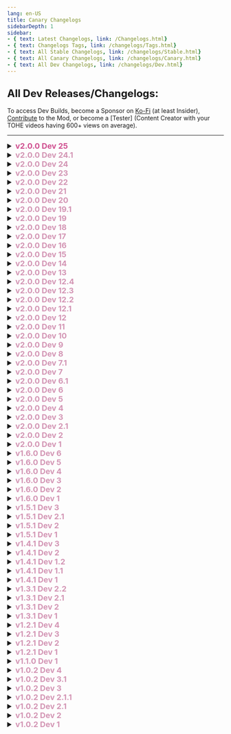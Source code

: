 ```yaml
---
lang: en-US
title: Canary Changelogs
sidebarDepth: 1
sidebar:
- { text: Latest Changelogs, link: /Changelogs.html}
- { text: Changelogs Tags, link: /changelogs/Tags.html}
- { text: All Stable Changelogs, link: /changelogs/Stable.html}
- { text: All Canary Changelogs, link: /changelogs/Canary.html}
- { text: All Dev Changelogs, link: /changelogs/Dev.html}
---
```


## <font size=5em><b>All Dev Releases/Changelogs:</b></font><br>
To access Dev Builds, become a Sponsor on [Ko-Fi](https://ko-fi.com/tohe) (at least Insider), [Contribute](https://github.com/0xDrMoe/TownofHost-Enhanced) to the Mod, or become a [Tester] (Content Creator with your TOHE videos having 600+ views on average).

---
<font size=4em>
<details>
<summary><b><font color=#cf4e8f>v2.0.0 Dev 25</font></b></summary>

* By [**TommyXL**](https://github.com/Tommy-XL)<br>
= <font color=#1376f0><b>BUG FIX</b></font>: Fixed assign tasks<br>
= <font color=#1376f0><b>BUG FIX</b></font>: Fixed bug when icons not showing for non-host modded players<br>
= <font color=#1376f0><b>BUG FIX</b></font>: Fixed Knight Cooldown<br>
= <font color=#1376f0><b>BUG FIX</b></font>: Fixed Swapper and Councillor for non-host modded<br>
= <font color=#1376f0><b>BUG FIX</b></font>: Fixed Traitor<br>
= <font color=#1376f0><b>BUG FIX</b></font>: Fixed Shaman<br>
= <font color=#1376f0><b>BUG FIX</b></font>: Fixed Lovers assign<br>
= <font color=#1376f0><b>BUG FIX</b></font>: Fixed Bloodlust<br>
= <font color=#1376f0><b>BUG FIX</b></font>: Fixed Provocateur<br>
= <font color=#1376f0><b>BUG FIX</b></font>: Fixed Virus<br>
= <font color=#1376f0><b>BUG FIX</b></font>: Fixed some null errors<br>

* By [**D1GQ**](https://github.com/D1GQ)<br>
= <font color=#e08709><b>IMPROVEMENT</b></font>: Improved showing role info for vanilla players<br>

* By [**Drakos**](https://github.com/Ultradragon005)<br>
= <font color=#1376f0><b>BUG FIX</b></font>: Fixed Evil Tracker and Kamikaze RPC for non-host modded players<br>

* By [**NikoCat223**](https://github.com/NikoCat233)<br>
= <font color=#F6BE00><b>CHANGE</b></font>: Added delay for sending messages for fortegreen players<br>
= <font color=#1376f0><b>BUG FIX</b></font>: Fixed Eraser<br>
= <font color=#1376f0><b>BUG FIX</b></font>: Fixed Gangser<br>
= <font color=#F6BE00><b>CHANGE</b></font>: Reset Sheriff and Knight cooldown if it has no more kills<br>
= <font color=#1376f0><b>BUG FIX</b></font>: Fixed double trigger for Vampire<br>
= <font color=#F6BE00><b>CHANGE</b></font>: Disable lobby timer on modded servers (no need this)<br>
</details>
<details>
<summary><b><font color=#d395b4>v2.0.0 Dev 24.1</font></b></summary>

* By [**TommyXL**](https://github.com/Tommy-XL)<br>
= <font color=#1376f0><b>BUG FIX</b></font>: Fixed broken camouflage (temporarily revert some improvements for EAC)<br>
</details>
<details>
<summary><b><font color=#d395b4>v2.0.0 Dev 24</font></b></summary>

* By [**TommyXL**](https://github.com/Tommy-XL)<br>
= <font color=#1376f0><b>BUG FIX</b></font>: Fixed assign Lovers<br>
= <font color=#F6BE00><b>CHANGE</b></font>: Phantom now cannot be Infected by Virus<br>
= <font color=#F6BE00><b>CHANGE</b></font>: Ruthless Romantic is now Neutral Evil<br>
= <font color=#1376f0><b>BUG FIX</b></font>: Fixed black screens during role assign (I hope)<br>
= <font color=#1376f0><b>BUG FIX</b></font>: Fixed Scientist assign for desync roles (I hope)<br>
= <font color=#1376f0><b>BUG FIX</b></font>: Fixed uses remaining sprite (for Vector and QuickShooter)<br>

* By [**Drakos**](https://github.com/Ultradragon005)<br>
= <font color=#1376f0><b>BUG FIX</b></font>: Fixed all Duplicate Icons<br>
= <font color=#1376f0><b>BUG FIX</b></font>: Fixed Bloodmoon<br>

* By [**NikoCat223**](https://github.com/NikoCat233)<br>
= <font color=#e08709><b>IMPROVEMENT</b></font>: Some improvements for EAC<br>

* By [**WaterPanda**](#)<br>
= <font color=#32CD32><b>TYPOS</b></font>: Fixed some typos and descriptions<br>
</details>
<details>
<summary><b><font color=#d395b4>v2.0.0 Dev 23</font></b></summary>

* By [**TommyXL**](https://github.com/Tommy-XL)<br>
= <font color=#e08709><b>IMPROVEMENT</b></font>: Now at the end of the game, players who left the game after death will display the real death reason and after the reason "(Disconnected)"<br>
= <font color=#1376f0><b>BUG FIX</b></font>: Fixed the vent icon for some roles that are based on engineer<br>
= <font color=#1376f0><b>BUG FIX</b></font>: Fixed mimic cooldown for Glitch<br>
= <font color=#1376f0><b>BUG FIX</b></font>: Fixed Crusader<br>

* By [**Drakos**](https://github.com/Ultradragon005)<br>
= <font color=#1376f0><b>BUG FIX</b></font>: Fixed double icons for shrouded players<br>
= <font color=#1376f0><b>BUG FIX</b></font>: Fixed Zombie<br>
= <font color=#1376f0><b>BUG FIX</b></font>: Fixed Glitch errors (kill button did not work)<br>

* By [**NikoCat223**](https://github.com/NikoCat233)<br>
= <font color=#e08709><b>IMPROVEMENT</b></font>: Added lobby timer in "template.txt"<br>
</details>
<details>
<summary><b><font color=#d395b4>v2.0.0 Dev 22</font></b></summary>

* By [**D1GQ**](https://github.com/D1GQ)<br>
= <font color=#F6BE00><b>CHANGE</b></font>: Simplified some Dollmaster code for OnCheckMurder<br>
= <font color=#1376f0><b>BUG FIX</b></font>: Fixed issue with burst activating on a possessed player<br>
= <font color=#1376f0><b>BUG FIX</b></font>: Additionally fixed all issues with trapped based add-ons activating on possessed player<br>
= <font color=#1376f0><b>BUG FIX</b></font>: Fixed issue when other roles called player.RpcMurderPlayer(player) on possessed player (Now if RpcMurderPlayer is called on a Possessed Player or Dollmaster possessing, it will run Dollmasters CheckMurderAsPossessed instead)<br>
 
* By [**TommyXL**](https://github.com/Tommy-XL)<br>
= <font color=#e08709><b>IMPROVEMENT</b></font>: Now modded players can see during in meeting who is the host (Only in online game)<br>
= <font color=#e08709><b>IMPROVEMENT</b></font>: Some improvements for Schrodinger's Cat<br>
= <font color=#1376f0><b>BUG FIX</b></font>: Fixed bug when Executioner and Innocent would never win<br>
= <font color=#1376f0><b>BUG FIX</b></font>: Some changes for Guardian Angel (If the protected player was attacked, the killer will see a guard animation (depending on settings))<br>
= <font color=#1376f0><b>BUG FIX</b></font>: Some fix for Cultist<br>
= <font color=#1376f0><b>BUG FIX</b></font>: Fixed some errors in logs<br>
= <font color=#1376f0><b>BUG FIX</b></font>: Fixed Anti Adminer and Telecommunication<br>
= <font color=#1376f0><b>BUG FIX</b></font>: Fixed Overseer RPC<br>
= <font color=#1376f0><b>BUG FIX</b></font>: Some fix for Romantic<br>
= <font color=#1376f0><b>BUG FIX</b></font>: Some fix for Jackal<br>

* By [**Marg**](https://github.com/MargaretTheFool)<br>
\+ <font color=green><b>NEW</b></font>: Mini-Game Command: "/8ball" (Idea: Pyro)<br>

* By [**Drakos**](https://github.com/Ultradragon005)<br>
= <font color=#1376f0><b>BUG FIX</b></font>: Fixed error in logs with Split Message (Code ported from: EHR)<br>
</details>
<details>
<summary><b><font color=#d395b4>v2.0.0 Dev 21</font></b></summary>

* By [**TommyXL**](https://github.com/Tommy-XL)<br>
= <font color=#1376f0><b>BUG FIX</b></font>: Fixed vanilla ghost roles are assigned multiple times (this bug would sometimes make tasks disappear for some players)<br>
= <font color=#1376f0><b>BUG FIX</b></font>: Fixed bug when Quizmaster showed twice on the victory screen<br>
= <font color=#1376f0><b>BUG FIX</b></font>: Fixed Celebrity<br>
= <font color=#1376f0><b>BUG FIX</b></font>: Fixed Masochist<br>

* By [**Drakos**](https://github.com/Ultradragon005)<br>
= <font color=#F6BE00><b>CHANGE</b></font>: Added missing Dollmaster strings<br>
= <font color=#1376f0><b>BUG FIX</b></font>: Some fix for Ghastly<br>
= <font color=#1376f0><b>BUG FIX</b></font>: Fixed Monarch<br>
= <font color=#1376f0><b>BUG FIX</b></font>: Fixed Vector<br>
= <font color=#1376f0><b>BUG FIX</b></font>: Fixed Potion Master<br>

* By [**NikoCat223**](https://github.com/NikoCat233)<br>
\+ <font color=green><b>NEW</b></font>: Settings for Engineer: "Vent Cooldown" and "Max Time In Vents"<br>
</details>
<details>
<summary><b><font color=#d395b4>v2.0.0 Dev 20</font></b></summary>

* By [**TommyXL**](https://github.com/Tommy-XL)<br>
= <font color=#1376f0><b>BUG FIX</b></font>: bug when God was based on Impostor<br>
= <font color=#1376f0><b>BUG FIX</b></font>: Fixed bug when Doll Master blocked report dead body<br>
= <font color=#1376f0><b>BUG FIX</b></font>: Fixed bug when Mechanic's ability to go into negation every time the task was completed<br>
= <font color=#1376f0><b>BUG FIX</b></font>: Fixed Camouflage for non-host modded<br>
= <font color=#1376f0><b>BUG FIX</b></font>: Fixed bug when arrows appear after meeting for some roles<br>
= <font color=#1376f0><b>BUG FIX</b></font>: Fixed bug when Cleanser not work<br>
= <font color=#1376f0><b>BUG FIX</b></font>: Fixed Trapster assigning the wrong killer to the target<br>
= <font color=#1376f0><b>BUG FIX</b></font>: Fixed Provocateur won with the wrong team<br>
= <font color=#1376f0><b>BUG FIX</b></font>: Fixed bug when Crewmate Killers becomes Impostor when killing Oiiai<br>

* By [**Drakos**](https://github.com/Ultradragon005)<br>
= <font color=#1376f0><b>BUG FIX</b></font>: Аgain fixed bug when sometimes the kill button did not work<br>

* By [**D1GQ**](https://github.com/D1GQ)<br>
= <font color=#F6BE00><b>CHANGE</b></font>: Added new function to fix issues when a player leaves as Dollmaster or Possessed Player while possessing<br>
= <font color=#F6BE00><b>CHANGE</b></font>: Added more null checks to fix certain issues<br>
= <font color=#1376f0><b>BUG FIX</b></font>: Fixed issue that caused players appearances to swap when possessing right before meeting gets called<br>
= <font color=#1376f0><b>BUG FIX</b></font>: Fixed issue that caused the possessed players Vision not to be set to 0<br>
= <font color=#1376f0><b>BUG FIX</b></font>: Fixed issue that caused Main Body text not to show<br>
</details>
<details>
<summary><b><font color=#d395b4>v2.0.0 Dev 19.1</font></b></summary>

* By [**TommyXL**](https://github.com/Tommy-XL)<br>
= <font color=#1376f0><b>BUG FIX</b></font>: Аgain small fix for Quizmaster (lol)<br>
</details>
<details>
<summary><b><font color=#d395b4>v2.0.0 Dev 19</font></b></summary>

* By [**TommyXL**](https://github.com/Tommy-XL)<br>
= <font color=#1376f0><b>BUG FIX</b></font>: Fixed bug when everyone got enigma clue during meeting (i hope)<br>
= <font color=#1376f0><b>BUG FIX</b></font>: Fixed a lot bugs for Quizmaster<br>
</details>
<details>
<summary><b><font color=#d395b4>v2.0.0 Dev 18</font></b></summary>

* By [**TommyXL**](https://github.com/Tommy-XL)<br>
= <font color=#1376f0><b>BUG FIX</b></font>: Fixed Cultist<br>

* By [**Drakos**](https://github.com/Ultradragon005)<br>
= <font color=#1376f0><b>BUG FIX</b></font>: Fixed bug when kill button not work<br>
</details>
<details>
<summary><b><font color=#d395b4>v2.0.0 Dev 17</font></b></summary>

* By [**TommyXL**](https://github.com/Tommy-XL)<br>
= <font color=#1376f0><b>BUG FIX</b></font>: Fixed comms camouflage for modded<br>
= <font color=#1376f0><b>BUG FIX</b></font>: Fixed double icons for some roles<br>
= <font color=#1376f0><b>BUG FIX</b></font>: Fixed Pelican<br>

* By [**Drakos**](https://github.com/Ultradragon005)<br>
= <font color=#1376f0><b>BUG FIX</b></font>: Fixed broken RPC (Improvement for the Chronomancer returned again)<br>

* By [**Pietro**](https://github.com/Pietrodjaowjao)<br>
\+ <font color=green><b>NEW</b></font>: Automatically ban spoofed friend code (Can be disabled in settings)<br>
</details>
<details>
<summary><b><font color=#d395b4>v2.0.0 Dev 16</font></b></summary>

* By [**TommyXL**](https://github.com/Tommy-XL)<br>
= <font color=#F6BE00><b>CHANGE</b></font>: Changing the version display size by 70%<br>
\- <font color=#12edaf><b>REVERT</b></font>: Reverted Re-factor codebase roles because it's very buggy (the improvement for Chronomancer is also temporarily reverted (Sorry))<br>
</details>
<details>
<summary><b><font color=#d395b4>v2.0.0 Dev 15</font></b></summary>

* By [**Drakos**](https://github.com/Ultradragon005)<br>
\- <font color=#12edaf><b>REVERT</b></font>: Blackmailer has been reverted to the old version (since improved has a lot of bugs)<br>
= <font color=#1376f0><b>BUG FIX</b></font>: Fixed Deputy<br>
</details>
<details>
<summary><b><font color=#d395b4>v2.0.0 Dev 14</font></b></summary>

* By [**TommyXL**](https://github.com/Tommy-XL)<br>
= <font color=#1376f0><b>BUG FIX</b></font>: Fixed Swooper<br>
= <font color=#1376f0><b>BUG FIX</b></font>: Fixed Snitch arrows not shown for non-host modded clients<br>
= <font color=#1376f0><b>BUG FIX</b></font>: Fixed spam errors in logs<br>

* By [**Drakos**](https://github.com/Ultradragon005)<br>
= <font color=#1376f0><b>BUG FIX</b></font>: Try to fix Blackmailing<br>
= <font color=#1376f0><b>BUG FIX</b></font>: Fixed Trapster error<br>
</details>
<details>
<summary><b><font color=#d395b4>v2.0.0 Dev 13</font></b></summary>

* By [**TommyXL**](https://github.com/Tommy-XL)<br>
\+ <font color=green><b>NEW</b></font>: The lobby timer now will be displayed for vanilla players<br>
= <font color=#1376f0><b>BUG FIX</b></font>: Fixed bug when non-host modded clients not sync lobby timer<br>
= <font color=#1376f0><b>BUG FIX</b></font>: Fixed bug when non-host modded clients was disconnected<br>

* By [**Drakos**](https://github.com/Ultradragon005)<br>
= <font color=#e08709><b>IMPROVEMENT</b></font>: Improved Chronomancer<br>
= <font color=#e08709><b>IMPROVEMENT</b></font>: Improved Blackmailer<br>
= <font color=#F6BE00><b>CHANGE</b></font>: Experimental Roles Tab has been removed, and Experimental Roles are now placed into the Tabs of their respective Factions. (Still Marked as Experimental)<br>
= <font color=#F6BE00><b>CHANGE</b></font>: Re-factor codebase roles<br>
= <font color=#1376f0><b>BUG FIX</b></font>: Fixed many issues<br>
</details>
<details>
<summary><b><font color=#d395b4>v2.0.0 Dev 12.4</font></b></summary>

* By [**TommyXL**](https://github.com/Tommy-XL)<br>
= <font color=#1376f0><b>BUG FIX</b></font>: Fixed message "host does not have a mod"<br>

* By [**D1GQ**](https://github.com/D1GQ)<br>
= <font color=#F6BE00><b>CHANGES</b></font>: Lots of fixes/changes for Dollmaster:<br>

\- <font color=red><b>REMOVED</b></font>: Dollmaster and Possessed player are no longer fragile.<br>
= <font color=#F6BE00><b>CHANGE</b></font>: Dollmaster LongInfo has been updated to compensate the removal above.<br>
\+ <font color=green><b>NEW</b></font>: Dollmaster and possessed player roles display will swap when possessed.<br>
\+ <font color=green><b>NEW</b></font>: Dollmaster and possessed player KnowTargetRoleColor will swap when possessed.<br>
\+ <font color=green><b>NEW</b></font>: Dollmaster and possessed player GetMark will swap when possessed.<br>
\+ <font color=green><b>NEW</b></font>: Interacting roles will now swap player controller info on possessed player or Dollmaster, for example Sheriff will now misfire on a possessed crewmate, or Monarch will Knight the Dollmaster if they interact with the main body, vice versa.<br>
\+ <font color=green><b>NEW</b></font>: If Dollmaster starts a meeting by any means, it is redirected to possessed player.<br>
= <font color=#1376f0><b>BUG FIX</b></font>: Added a new list of specific roles in DollMaster.cs that cannot interact with a possessed player due to bugs or issues, this list will probably be added onto in the future.<br>
= <font color=#1376f0><b>BUG FIX</b></font>: Dollmaster unpossessing will now start waiting if possessed player cannot be teleported, beforehand it would only check if Dollmaster could be teleported to start waiting.<br>
</details>
<details>
<summary><b><font color=#d395b4>v2.0.0 Dev 12.3</font></b></summary>

* By [**TommyXL**](https://github.com/Tommy-XL)<br>
= <font color=#1376f0><b>BUG FIX</b></font>: Fixed bug when a lot players got kicked (now for sure)<br>
</details>
<details>
<summary><b><font color=#d395b4>v2.0.0 Dev 12.2</font></b></summary>

* By [**NikoCat223**](https://github.com/NikoCat233)<br>
= <font color=#1376f0><b>BUG FIX</b></font>: Fixed bug when a lot players got kicked<br>
</details>
<details>
<summary><b><font color=#d395b4>v2.0.0 Dev 12.1</font></b></summary>

* By [**TommyXL**](https://github.com/Tommy-XL)<br>
= <font color=#1376f0><b>BUG FIX</b></font>: Some fix in code<br>

* By [**0xDrMoe**](https://github.com/0xDrMoe)<br>
= <font color=#F6BE00><b>CHANGE</b></font>: Changed Radar color (sorry Lauryn <3 it's not that bad looking)<br>
</details>
<details>
<summary><b><font color=#d395b4>v2.0.0 Dev 12</font></b></summary>

* By [**TommyXL**](https://github.com/Tommy-XL)<br>
\+ <font color=green><b>NEW</b></font>: Impostor Killing Role: [Evil Hacker](/options/Impostors/Killing/EvilHacker.html) (Ported from TOH)<br>
= <font color=#F6BE00><b>CHANGE</b></font>: Now the message that the host does not have a mod will be constantly checked until it disappears completely<br>
= <font color=#F6BE00><b>CHANGE</b></font>: Some changes in code<br>
= <font color=#1376f0><b>BUG FIX</b></font>: Fixed bug when dead player resets Agitator bombs<br>
= <font color=#1376f0><b>BUG FIX</b></font>: Fixed Infectious<br>
= <font color=#1376f0><b>BUG FIX</b></font>: Fixed Arsonist<br>

* By [**NikoCat223**](https://github.com/NikoCat233)<br>
= <font color=#e08709><b>IMPROVEMENT</b></font>: Improved player checking system for the invalid color<br>
</details>
<details>
<summary><b><font color=#d395b4>v2.0.0 Dev 11</font></b></summary>

* By [**TommyXL**](https://github.com/Tommy-XL)<br>
= <font color=#e08709><b>IMPROVEMENT</b></font>: Some optimizations in sync settings and fixed update<br>
= <font color=#1376f0><b>BUG FIX</b></font>: Fixed some null errors in logs<br>
= <font color=#1376f0><b>BUG FIX</b></font>: Fixed Chameleon's text about invis in vanilla<br>
= <font color=#1376f0><b>BUG FIX</b></font>: Fixed bug when role that didn't have the ability to vent would get stuck in place for some vanilla players after trying to vent<br>
= <font color=#1376f0><b>BUG FIX</b></font>: Fixed Plaguebearer<br>
= <font color=#1376f0><b>BUG FIX</b></font>: Fixed Mayor after reveal<br>
= <font color=#1376f0><b>BUG FIX</b></font>: Fixed Demon killing instantly<br>

* By [**D1GQ**](https://github.com/D1GQ)<br>
\+ <font color=green><b>NEW</b></font>: Experimental Impostor Role: [Doll Master](/options/Experimental/Impostor/DollMaster.html)<br>

* By [**NikoCat223**](https://github.com/NikoCat233)<br>
= <font color=#1376f0><b>BUG FIX</b></font>: Some fix for EAC<br>

* By [**Drakos**](https://github.com/Ultradragon005)<br>
= <font color=#1376f0><b>BUG FIX</b></font>: Fixed Fortune Teller (This role is now automated in code)<br>
</details>
<details>
<summary><b><font color=#d395b4>v2.0.0 Dev 10</font></b></summary>

* By [**NikoCat223**](https://github.com/NikoCat233)<br>
= <font color=#1376f0><b>BUG FIX</b></font>: Fix Non-Host Modded Client RPCs<br>
= <font color=#F6BE00><b>CHANGE</b></font>: Added Null checks into EAC<br>

* By [**LezaiYa**](https://github.com/LezaiYa)<br>
= <font color=#e08709><b>IMPROVEMENT</b></font>: TChinese players can use TChinese to guess other players<br>

* By [**TommyXL**](https://github.com/Tommy-XL)<br>
= <font color=#F6BE00><b>CHANGE</b></font>: Changed PlayerId == 0 to OwnedByHost() to fix several bugs<br>

* By [**0xDrMoe**](https://github.com/0xDrMoe)<br>
= <font color=#32CD32><b>TYPOS</b></font>: Fixed several typos, inconsistencies and mistakes in the mod itself!<br>
</details>
<details>
<summary><b><font color=#d395b4>v2.0.0 Dev 9</font></b></summary>

* By [**ryuk**](https://github.com/ryuk2098)<br>
= <font color=#1376f0><b>BUG FIX</b></font>: Fixed Workaholic winning before completing tasks<br>

* By [**TommyXL**](https://github.com/Tommy-XL)<br>
= <font color=#e08709><b>IMPROVEMENT</b></font>: Improved Plaguebearer (Any interaction between infected and uninfected leads to infection of uninfected players (Same as in TOU-R))<br>
= <font color=#e08709><b>IMPROVEMENT</b></font>: Changed color blind text position<br>
= <font color=#e08709><b>IMPROVEMENT</b></font>: Doppelganger now can not become Rainbow and Flash<br>
= <font color=#e08709><b>IMPROVEMENT</b></font>: SchrodingersCat now can not become Fragile<br>
= <font color=#1376f0><b>BUG FIX</b></font>: Fixed Jailer error<br>
= <font color=#1376f0><b>BUG FIX</b></font>: Fixed Ghoul<br>
= <font color=#1376f0><b>BUG FIX</b></font>: Fixed Randomizer<br>
= <font color=#1376f0><b>BUG FIX</b></font>: Fixed bug when Bait sometimes not work<br>
= <font color=#1376f0><b>BUG FIX</b></font>: Fixed bug when Killing Machine reporting Bait<br>
= <font color=#1376f0><b>BUG FIX</b></font>: Fixed bug when Solstice fall from ladder<br>
= <font color=#1376f0><b>BUG FIX</b></font>: Fixed black screen after start game<br>
= <font color=#1376f0><b>BUG FIX</b></font>: Fixed custom sprite after dead and after game over<br>
= <font color=#1376f0><b>BUG FIX</b></font>: Fixed bug when the settings "Has Impostor Vision" did not work for neutral killers<br>

* By [**Drakos**](https://github.com/Ultradragon005)<br>
\+ <font color=green><b>NEW</b></font>: Crewmate Ghost Role: [Ghastly](/options/Crewmates/Ghost/Ghastly.html)<br>
= <font color=#e08709><b>IMPROVEMENT</b></font>: Bring back prefix for addon<br>
= <font color=#1376f0><b>BUG FIX</b></font>: Fixed Super Star<br>
= <font color=#1376f0><b>BUG FIX</b></font>: Fixed Retributionist kills<br>

* By [**NikoCat223**](https://github.com/NikoCat233)<br>
= <font color=#1376f0><b>BUG FIX</b></font>: Fixed RPC for non-host modded clients<br>
</details>
<details>
<summary><b><font color=#d395b4>v2.0.0 Dev 8</font></b></summary>

* By [**ryuk**](https://github.com/ryuk2098)<br>
\+ <font color=green><b>NEW</b></font>: Helpful Addon: [Radar](/options/Addons/Helpful/Radar.html) (Idea: <span style="background-image: linear-gradient(to right, red, orange, yellow, green, blue, indigo, violet); -webkit-background-clip: text; color: transparent;"> Pyro </span>)<br>

* By [**TommyXL**](https://github.com/Tommy-XL)<br>
= <font color=#1376f0><b>BUG FIX</b></font>: Fix null exception error on notify roles<br>

* By [**Sunnyboi**](#)<br>
= <font color=#32CD32><b>TYPOS</b></font>: Fix typos in English translations<br>

* By [**Drakos**](https://github.com/Ultradragon005)<br>
\+ <font color=green><b>NEW</b></font>: New look for kill log<br>
= <font color=#F6BE00><b>CHANGE</b></font>: Add notifyroles in checprotect<br>

* By [**NikoCat223**](https://github.com/NikoCat233)<br>
= <font color=#1376f0><b>BUG FIX</b></font>: Fix aum and sicko rpc<br>
</details>
<details>
<summary><b><font color=#d395b4>v2.0.0 Dev 7.1</font></b></summary>

* By [**NikoCat223**](https://github.com/NikoCat233)<br>
= <font color=#1376f0><b>BUG FIX</b></font>: Fixed broken RPC<br>
</details>
<details>
<summary><b><font color=#d395b4>v2.0.0 Dev 7</font></b></summary>

* By [**Drakos**](https://github.com/Ultradragon005)<br>
= <font color=#1376f0><b>BUG FIX</b></font>: Fix system message not sending and role not being assigned to players<br>
= <font color=#1376f0><b>BUG FIX</b></font>: Fix system message cutting off in between of a message<br>

* By [**NikoCat223**](https://github.com/NikoCat233)<br>
= <font color=#1376f0><b>BUG FIX</b></font>: Fix glitch rpc sync<br>
\+ <font color=green><b>NEW</b></font>: Setting: immediate auto start<br>
\+ <font color=green><b>NEW</b></font>: Command: /me (gives id, friendcode and HashedPUID of a player)<br>
</details>
<details>
<summary><b><font color=#d395b4>v2.0.0 Dev 6.1</font></b></summary>

* By [**Drakos**](https://github.com/Ultradragon005)<br>
= <font color=#1376f0><b>BUG FIX</b></font>: Fix Executioner not spawning at all<br>
</details>
<details>
<summary><b><font color=#d395b4>v2.0.0 Dev 6</font></b></summary>

* By [**Pietro**](https://github.com/Pietrodjaowjao)<br>
\- <font color=red><b>REMOVED</b></font>: Remove limit of rpc call numbers<br>

* By [**Drakos**](https://github.com/Ultradragon005)<br>
= <font color=#e08709><b>IMPROVEMENT</b></font>: Make killog and lastroles colored again<br>
= <font color=#1376f0><b>BUG FIX</b></font>: Fix blackscreen (hopefully)<br>
= <font color=#1376f0><b>BUG FIX</b></font>: Fix missing string<br>
= <font color=#1376f0><b>BUG FIX</b></font>: Fix messages not sent vanilla player<br>

* By [**TommyXL**](https://github.com/Tommy-XL)<br>
= <font color=#1376f0><b>BUG FIX</b></font>: custom buttons were not sets correctly and they become too bright or, conversely, too dark <br>

* By [**ryuk**](https://github.com/ryuk2098)<br>
= <font color=#1376f0><b>BUG FIX</b></font>: Fix copycat/monarch interaction<br>
= <font color=#1376f0><b>BUG FIX</b></font>: Fix null error spamming like crazy for non host modded clients<br>
= <font color=#1376f0><b>BUG FIX</b></font>: Fix Add function for main role getting called when addon is assigned mid game for non host modded clients<br>

</details>
<details>
<summary><b><font color=#d395b4>v2.0.0 Dev 5</font></b></summary>

* By [**Drakos**](https://github.com/Ultradragon005)<br>
= <font color=#1376f0><b>BUG FIX</b></font>: Fix Tricky (Addon) giving Shattered (Death Reason) when Fragile (Addon) is off<br>
= <font color=#1376f0><b>BUG FIX</b></font>: Fix Hawk<br>
= <font color=#e08709><b>IMPROVEMENT</b></font>: Improve code<br>

* By [**TommyXL**](https://github.com/Tommy-XL)<br>
= <font color=#1376f0><b>BUG FIX</b></font>: Fix Fragile crashing the game<br>

* By [**ryuk**](https://github.com/ryuk2098)<br>
= <font color=#1376f0><b>BUG FIX</b></font>: Fix Grenadier not working<br>
= <font color=#1376f0><b>BUG FIX</b></font>: Fix EAC list not working when apply banlist is off<br>
\+ <font color=green><b>NEW</b></font>: Experimental Add-on: [Glow](/options/Experimental/Addons/Glow.html) (Idea: <span style="background-image: linear-gradient(to right, red, orange, yellow, green, blue, indigo, violet); -webkit-background-clip: text; color: transparent;"> Omega </span>)<br>
</details>
<details>
<summary><b><font color=#d395b4>v2.0.0 Dev 4</font></b></summary>

* By [**TommyXL**](https://github.com/Tommy-XL)<br>
= <font color=#1376f0><b>BUG FIX</b></font>: Fix Veteran<br>
= <font color=#1376f0><b>BUG FIX</b></font>: Fix OIIAI Settings<br>
= <font color=#1376f0><b>BUG FIX</b></font>: Fix error Detective<br>
= <font color=#F6BE00><b>CHANGE</b></font>: Check invalid color for Apply Suffix<br>

* By [**ryuk**](https://github.com/ryuk2098)<br>
= <font color=#1376f0><b>BUG FIX</b></font>: fix addon % display on /r [addon]<br>
= <font color=#1376f0><b>BUG FIX</b></font>: fix lawyer not winning after death<br>
\+ <font color=green><b>NEW</b></font>: Setting: Amnesiac arrows<br>
</details>
<details>
<summary><b><font color=#d395b4>v2.0.0 Dev 3</font></b></summary>

* By [**Drakos**](https://github.com/Ultradragon005)<br>
= <font color=#1376f0><b>BUG FIX</b></font>: fix FFA mode getting crewmate instead of killer<br>
= <font color=#1376f0><b>BUG FIX</b></font>: fix lawyer mark<br>
= <font color=#1376f0><b>BUG FIX</b></font>: fix witch and hexmaster suffix text<br>
= <font color=#1376f0><b>BUG FIX</b></font>: fix detective<br>

* By [**TommyXL**](https://github.com/Tommy-XL)<br>
= <font color=#1376f0><b>BUG FIX</b></font>: Fixed game crash (hopefully)<br>
</details>
<details>
<summary><b><font color=#d395b4>v2.0.0 Dev 2.1</font></b></summary>

* By [**TommyXL**](https://github.com/Tommy-XL), [**Drakos**](https://github.com/Ultradragon005), & [**ryuk**](https://github.com/ryuk2098)<br>
= <font color=#1376f0><b>BUG FIX</b></font>: Fixed many roles (More details you can found in the dev-bug-report) <br>

* By [**TommyXL**](https://github.com/Tommy-XL)<br>
= <font color=#e08709><b>IMPROVEMENT</b></font>: Improved random role assign <br>
= <font color=#e08709><b>IMPROVEMENT</b></font>: Veteran now can't get Fragile <br>
= <font color=#1376f0><b>BUG FIX</b></font>: Fixed Unlucky <br>

* By [**ryuk**](https://github.com/ryuk2098)<br>
= <font color=#1376f0><b>BUG FIX</b></font>: Fixed bug when Kamikaze causing half dead players<br>

* By [**Pietro**](https://github.com/Pietrodjaowjao)<br>
= <font color=#e08709><b>IMPROVEMENT</b></font>: Improved mod updater <br>
</details>
<details>
<summary><b><font color=#d395b4>v2.0.0 Dev 2</font></b></summary>

* By [**TommyXL**](https://github.com/Tommy-XL), [**Drakos**](https://github.com/Ultradragon005), & [**ryuk**](https://github.com/ryuk2098)<br>
= <font color=#1376f0><b>BUG FIX</b></font>: Fixed many roles (More details you can found in the dev-bug-report) <br>

* By [**TommyXL**](https://github.com/Tommy-XL)<br>
= <font color=#e08709><b>IMPROVEMENT</b></font>: Improved random role assign <br>
= <font color=#e08709><b>IMPROVEMENT</b></font>: Veteran now can't get Fragile <br>
= <font color=#1376f0><b>BUG FIX</b></font>: Fixed Unlucky <br>

* By [**Pietro**](https://github.com/Pietrodjaowjao)<br>
= <font color=#e08709><b>IMPROVEMENT</b></font>: Improved mod updater <br>
</details>
<details>
<summary><b><font color=#d395b4>v2.0.0 Dev 1</font></b></summary>

* By [**TommyXL**](https://github.com/Tommy-XL), [**Drakos**](https://github.com/Ultradragon005), [**ryuk**](https://github.com/ryuk2098), & [**NikoCat223**](https://github.com/NikoCat233)<br>
= <font color=#e08709><b>IMPROVEMENT</b></font>: Improved code base for all roles (Role Base) (Note about translations: In this build, some translations will be reset to English because the translation key or the text itself has been changed (For now, use custom translation)) <br>

* By [**TommyXL**](https://github.com/Tommy-XL)<br>
= <font color=#e08709><b>IMPROVEMENT</b></font>: Some roles using their ability with Shapeshift will now never be able to play the Shapeshift animation (but some roles still have the setting: "Show Shapeshift animations") <br>
= <font color=#e08709><b>IMPROVEMENT</b></font>: Now the settings menu will first open, then will be loaded (there will be a lag of 1-2 seconds) <br>
= <font color=#e08709><b>IMPROVEMENT</b></font>: Ninja was improved <br>
= <font color=#1376f0><b>BUG FIX</b></font>: Fixed Snitch <br>
= <font color=#1376f0><b>BUG FIX</b></font>: Some fix for Tricky <br>
= <font color=#e08709><b>IMPROVEMENT</b></font>: Enigma: max name length 8 => 10 <br>
= <font color=#32CD32><b>TYPO</b></font>: Fixed typo in Deceiver setting <br>
= <font color=#1376f0><b>BUG FIX</b></font>: Fixed Bounty Hunter resets targets incorrect <br>
= <font color=#1376f0><b>BUG FIX</b></font>: Fixed null error after meeting for Vulture and Seeker <br>
= <font color=#1376f0><b>BUG FIX</b></font>: Fixed null error after exilling in Airship <br>
= <font color=#1376f0><b>BUG FIX</b></font>: Fixed Doppelganger name between host and clients <br>

* By [**ryuk**](https://github.com/ryuk2098)<br>
= <font color=#1376f0><b>BUG FIX</b></font>: Fixed bug when Mayor can call meeting even when limit is over <br>

* By [**Drakos**](https://github.com/Ultradragon005)<br>
\+ <font color=green><b>NEW</b></font>: Ghost Roles was returned <br>
\+ <font color=green><b>NEW</b></font>: New Crewmate Ghost role: Hawk <br>
\+ <font color=green><b>NEW</b></font>: New Impostor Ghost role: Bloodmoon <br>
\+ <font color=green><b>NEW</b></font>: Added Vanilla Ghost role: Guardian Angel <br>
= <font color=#e08709><b>IMPROVEMENT</b></font>: Improved description of roles, role settings, etc. <br>

* By [**NikoCat223**](https://github.com/NikoCat233)<br>
= <font color=#e08709><b>IMPROVEMENT</b></font>: Now Penguin's victim can't vent <br>

* By [**Pietro**](https://github.com/Pietrodjaowjao)<br>
\+ <font color=green><b>NEW</b></font>: "Horse Mode" was returned <br>
= <font color=#e08709><b>IMPROVEMENT</b></font>: April Fool's mode now always displayed <br>
= <font color=#e08709><b>IMPROVEMENT</b></font>: Improved dbconnect loading <br>

* By [**Sunnyboi**](#)<br>
= <font color=#32CD32><b>TYPO</b></font>: Fixed Shaman typo <br>

= <font color=#fdf08e><b>NOTES</b></font>: Maybe something else has been fixed, but i didn't notice it <br>
</details>
<details>
<summary><b><font color=#d395b4>v1.6.0 Dev 6</font></b></summary>

* By [**TommyXL**](https://github.com/Tommy-XL)<br>
+  Support AU v2024.3.5 <br>
\+ <font color=green><b>NEW</b></font>: Added Dleks in Map Picker Menu (Thanks Submerged sourse code) <br>
= <font color=#1376f0><b>BUG FIX</b></font>: Possibly fixed bug when settings sometimes are not loading <br>
= <font color=#1376f0><b>BUG FIX</b></font>: Fixed bug when Hangman & Morphling not work <br>

* By [**0xDrMoe**](https://github.com/0xDrMoe)<br>
= <font color=#1376f0><b>BUG FIX</b></font>: Fixes for Copycat turning into Retributionist and reverting back into Copycat <br>

* By [**Drakos**](https://github.com/Ultradragon005)<br>
= <font color=#1376f0><b>BUG FIX</b></font>: Fixed bug when Susceptible making role visisble to others <br>
= <font color=#32CD32><b>TYPO</b></font>: Fixed Plague Scientist typo <br>
</details>
<details>
<summary><b><font color=#d395b4>v1.6.0 Dev 5</font></b></summary>

* By [**TommyXL**](https://github.com/Tommy-XL)<br>
= <font color=#1376f0><b>BUG FIX</b></font>: Possibly fixed bug when alive players saw all the roles <br>
= <font color=#1376f0><b>BUG FIX</b></font>: Fixed bug when FFA didn't end <br>
= <font color=#1376f0><b>BUG FIX</b></font>: Fixed "*Rate%" <br>

* By [**Pietro**](https://github.com/Pietrodjaowjao) and [**NikoCat223**](https://github.com/NikoCat233)<br>
= <font color=#1376f0><b>BUG FIX</b></font>: Fixed Mod updater <br>
</details>
<details>
<summary><b><font color=#d395b4>v1.6.0 Dev 4</font></b></summary>

* By [**ryuk**](https://github.com/ryuk2098)<br>
= <font color=#e08709><b>IMPROVEMENT</b></font>: Improve announcement patch (Ported from TOH-Y) (Now the announcement will be translated via Crowdin) <br>

* By [**TommyXL**](https://github.com/Tommy-XL)<br>
= <font color=#1376f0><b>BUG FIX</b></font>: Fixed Nice Mini and Evil Mini spawns <br>
= <font color=#1376f0><b>BUG FIX</b></font>: Possibly fixed black screen after meeting <br>
= <font color=#1376f0><b>BUG FIX</b></font>: Fixed role assignment <br>
= <font color=#1376f0><b>BUG FIX</b></font>: Fixed some errors in logs <br>
= <font color=#1376f0><b>BUG FIX</b></font>: Fixed bug when roles with hidden shapeshift use ability on itself (If this happens again, BE SURE to send the logs (pls)) <br>

* By [**Drakos**](https://github.com/Ultradragon005)<br>
= <font color=#e08709><b>IMPROVEMENT</b></font>: Ghost roles no longer show in Guesser UI <br>
</details>
<details>
<summary><b><font color=#d395b4>v1.6.0 Dev 3</font></b></summary>

* By [**TommyXL**](https://github.com/Tommy-XL)<br>
= <font color=#e08709><b>IMPROVEMENT</b></font>: Improved role spawns (Ported from TOHE+) (Now for each role you can set the chance of appearance from 0% to 100%) <br>
= <font color=#1376f0><b>BUG FIX</b></font>: Fixed "IsAlive" for modded clients <br>

* By [**ryuk**](https://github.com/ryuk2098)<br>
= <font color=#e08709><b>IMPROVEMENT</b></font>: Make shahpeshifted hangman ignore alerted vetran <br>
= <font color=#e08709><b>IMPROVEMENT</b></font>: Backgrounds sets in randomly (from art competitions) <br>

* By [**NikoCat223**](https://github.com/NikoCat233)<br>
= <font color=#e08709><b>IMPROVEMENT</b></font>: Solsticer's is no longer a member of any team <br>
= <font color=#e08709><b>IMPROVEMENT</b></font>: Make Penguin victim cannot kill <br>
= <font color=#e08709><b>IMPROVEMENT</b></font>: Pelican cannot eat grabbing penguin <br>
= <font color=#e08709><b>IMPROVEMENT</b></font>: If a user failed dbconnect first login, it will be turned to offline mode and forced to re-login<br>

* By [**Drakos**](https://github.com/Ultradragon005)<br>
= <font color=#e08709><b>IMPROVEMENT</b></font>: Improve Retributionist & Nemesis (These roles are now moved in ghost roles) (Update this if you use either roles or you will not have them in game!) <br>
</details>
<details>
<summary><b><font color=#d395b4>v1.6.0 Dev 2</font></b></summary>

* By [**Drakos**](https://github.com/Ultradragon005) & [**TommyXL**](https://github.com/Tommy-XL)<br>
= <font color=#1376f0><b>BUG FIX</b></font>: Fixed some bugs with ghost roles (Now "/up" unable to assign ghost-roles bcuz it breaks the game) <br>

* By [**Pietro**](https://github.com/Pietrodjaowjao)<br>
\+ <font color=green><b>NEW</b></font>: New setting: "Disable VoteKick System" <br>
</details>
<details>
<summary><b><font color=#d395b4>v1.6.0 Dev 1</font></b></summary>

* By [**ryuk**](https://github.com/ryuk2098)<br>
= <font color=#1376f0><b>BUG FIX</b></font>: Fixed Progress text and target mark for Pirate <br>
\- <font color=red><b>REMOVED</b></font>: Removed Overtired from enabled addons list <br>

* By [**NikoCat223**](https://github.com/NikoCat233)<br>
= <font color=#1376f0><b>BUG FIX</b></font>: Fixed some visual bugs with Modded clients <br>
= <font color=#1376f0><b>BUG FIX</b></font>: Fixed bug when Bomber and Nuker was banned by EAC after shapeshift <br>

* By [**TommyXL**](https://github.com/Tommy-XL)<br>
\+ <font color=green><b>NEW</b></font>: Added setting client "Dark Theme" (Ported From TOHE+) (Works only for modded players) <br>
= <font color=#e08709><b>IMPROVEMENT</b></font>: Add-ons display was recoded <br>
\+ <font color=green><b>NEW</b></font>: New setting: Impostors can see each other's Add-ons <br>
= <font color=#e08709><b>IMPROVEMENT</b></font>: Improved Role Summary (Ported From TOHE+) <br>
\- <font color=red><b>REMOVED</b></font>: Client Setting "Old Role Summary" removed <br>
= <font color=#1376f0><b>BUG FIX</b></font>: Fixed bug when "FixedUpdate" for roles working in lobby <br>
= <font color=#1376f0><b>BUG FIX</b></font>: Fixed bug when Time Master teleport player when they were in the vent <br>
= <font color=#1376f0><b>BUG FIX</b></font>: Fixed bug when Anti-Blackout didn't work at times <br>

* By [**NikoCat223**](https://github.com/NikoCat233) with help from [**TommyXL**](https://github.com/Tommy-XL)<br>
\+ <font color=green><b>NEW</b></font>: New function for shapeshift roles: Reject-ShapeShift (All roles that have the ability to use shapeshift will no longer play the shapeshift animation) (This function can be adjusted using the setting "Disable Shapeshift Animations" (The Sniper has a separate setting)) <br>

* By [**Drakos**](https://github.com/Ultradragon005) <br>
\+ <font color=green><b>NEW</b></font>: Harmful Add-on: [Statue](/options/Addons/Harmful/Statue.html) (Idea: <span style="background-image: linear-gradient(to right, red, orange, yellow, green, blue, indigo, violet); -webkit-background-clip: text; color: transparent;"> spong </span>) <br>
\+ <font color=green><b>NEW</b></font>: New function: Ghost Roles <br>
\+ <font color=green><b>NEW</b></font>: New roles: "Warden" for Crew, "Minion" for Impostor <br>
= <font color=#e08709><b>IMPROVEMENT</b></font>: Improved code base for all add-ons (Partially helped by: TommyXL) <br>
</details>
<details>
<summary><b><font color=#d395b4>v1.5.1 Dev 3</font></b></summary>

* By [**NikoCat223**](https://github.com/NikoCat233)<br>
= <font color=#1376f0><b>BUG FIX</b></font>: Fixed bug when RPCVersionCheck not work correctly <br>

* By [**ryuk**](https://github.com/ryuk2098)<br>
= <font color=#1376f0><b>BUG FIX</b></font>: Fixed bug when bombed player cant pass the bomb if host is haunting (Agitator) <br>
= <font color=#1376f0><b>BUG FIX</b></font>: Fixed kamikaze key not found error (in logs) <br>

* By [**TommyXL**](https://github.com/Tommy-XL)<br>
= <font color=#1376f0><b>BUG FIX</b></font>: Fixed bug when Quizmaster has tasks <br>
= <font color=#1376f0><b>BUG FIX</b></font>: Fixed bug when Plague Scientist not work <br>
= <font color=#1376f0><b>BUG FIX</b></font>: Fixed string for Sleuth | Settings "Neutrals/Crewmates can become Sleuth" was sets in reverse <br>
= <font color=#1376f0><b>BUG FIX</b></font>: Fixed bug when Inspector seeing Rascal as Crew and Impostor <br>
= <font color=#1376f0><b>BUG FIX</b></font>: Made some fixes for Romantics <br>
= <font color=#1376f0><b>BUG FIX</b></font>: Fixed bug where Time Master worked incorrectly <br>
</details>
<details>
<summary><b><font color=#d395b4>v1.5.1 Dev 2.1</font></b></summary>

* By [**0xDrMoe**](https://github.com/0xDrMoe)<br>
= <font color=#F6BE00><b>CHANGE</b></font>: Updated Monarch Description to include Monarch immunity condition <br>
= <font color=#32CD32><b>TYPO</b></font>: Fixed <span style="background-image: linear-gradient(to right, red, orange, yellow, green, blue, indigo, violet); -webkit-background-clip: text; color: transparent;"> Rainbow </span> typo in /r <br>

* By [**TommyXL**](https://github.com/Tommy-XL)<br>
= <font color=#1376f0><b>BUG FIX</b></font>: Fixed <font color=#8708c7><b>TRANSLATION</b></font> issue taking Irish instead of English due to incorrect ID <br>
</details>
<details>
<summary><b><font color=#d395b4>v1.5.1 Dev 2</font></b></summary>

* By [**Drakos**](https://github.com/Ultradragon005) <br>
\+ <font color=green><b>NEW</b></font>: Added New role: Penguin <br>
\+ <font color=green><b>NEW</b></font>: Added New role: Stealth <br>
\+ <font color=green><b>NEW</b></font>: Added New role: Plague Scientist <br>

* By [**Pietro**](https://github.com/Pietrodjaowjao)<br>
= <font color=#e08709><b>IMPROVEMENT</b></font>: Warn when /dump is used <br>

* By [**TommyXL**](https://github.com/Tommy-XL)<br>
= <font color=#F6BE00><b>CHANGE</b></font>: Hide tag for Vanilla players <br>
= <font color=#F6BE00><b>CHANGE</b></font>: Added delay teleport after meeting <br>
= <font color=#1376f0><b>BUG FIX</b></font>: Fixed bug when Quizmaster not work or Modded Clients <br>
= <font color=#1376f0><b>BUG FIX</b></font>: Fixed display some roles when "Show Only Enabled Roles In Guesser UI" is enabled  <br>

* By [**LezaiYa**](https://github.com/LezaiYa) AND [**NikoCat223**](https://github.com/NikoCat233)<br> 
\+ <font color=green><b>NEW</b></font>: New Add-On -<span style="background-image: linear-gradient(to right, red, orange, yellow, green, blue, indigo, violet); -webkit-background-clip: text; color: transparent;"> Rainbow </span><br>
</details>
<details>
<summary><b><font color=#d395b4>v1.5.1 Dev 1</font></b></summary>

* By [**LezaiYa**](https://github.com/LezaiYa) <br>
= <font color=#1376f0><b>BUG FIX</b></font>: Fixed Some Strings <br>

* By [**ryuk**](https://github.com/ryuk2098)<br>
\+ <font color=green><b>NEW</b></font>: Added New role: Schrodinger's Cat (500th PR!) <br>
= <font color=#1376f0><b>BUG FIX</b></font>: Fixed color name/symbols for several roles <br>
= <font color=#1376f0><b>BUG FIX</b></font>: Fixed Killing Machine using vanilla kill CD <br>
= <font color=#1376f0><b>BUG FIX</b></font>: Fixed Coroner not showing arrows for modded players <br>

* By [**TommyXL**](https://github.com/Tommy-XL)<br>
= <font color=#1376f0><b>BUG FIX</b></font>: Fixed Workaholic not working <br>
= <font color=#1376f0><b>BUG FIX</b></font>: Fixed Cleanser issues <br>
= <font color=#1376f0><b>BUG FIX</b></font>: Fixed Auto-Play Again Game End errors <br>

* By [**Pietro**](https://github.com/Pietrodjaowjao)<br>
= <font color=#1376f0><b>BUG FIX</b></font>: Prevent bans from InnerSloth servers if not modded host <br>
</details>
<details>
<summary><b><font color=#d395b4>v1.4.1 Dev 3</font></b></summary>

* By [**ryuk**](https://github.com/ryuk2098)<br>
\+ <font color=green><b>NEW</b></font>: Added New setting for copycat to copy team changing addon instead of just copying madmate <br>
\+ <font color=green><b>NEW</b></font>: Added New setting for Fortune Teller: Show random active roles in Fortune Teller hints <br>
\+ <font color=green><b>NEW</b></font>: Added New setting: Only allow whitelisted players to join lobbies <br>
= <font color=#F6BE00><b>CHANGE</b></font>: Copycat can now copy crew roles with Arrows (Mortician, Coroner, Tracefinder, Spiritualist, Tracker) | Copying Evil Tracker gives Tracker, Anti Adminer gives Telecommunication, and Pursuer gives Deciever <br>
= <font color=#e08709><b>IMPROVEMENT</b></font>: Made Сode improvements in HasKillButton <br>
= <font color=#e08709><b>IMPROVEMENT</b></font>: Made Сode improvements in DivinatorCheck.Result (Fortune Teller) | Changed it so that strings dont have to be updated every single time a new role has been added to the check list <br>
= <font color=#1376f0><b>BUG FIX</b></font>: Fixed Inspector doesnt give Madmate as imposter team <br>
= <font color=#1376f0><b>BUG FIX</b></font>: Fixed Telecommunication doesnt work when Copycat copies <br>

* By [**TommyXL**](https://github.com/Tommy-XL)<br>
\+ <font color=green><b>NEW</b></font>: Added random skins & colors in Camouflage <br>
= <font color=#F6BE00><b>CHANGE</b></font>: Ported code `Vent.CanUse` from TOH <br>
= <font color=#1376f0><b>BUG FIX</b></font>: Fixed bug when some roles can be stuck in vent during comms sabotage <br>
= <font color=#1376f0><b>BUG FIX</b></font>: Fixed some strings <br>
= <font color=#1376f0><b>BUG FIX</b></font>: Fixed errors in logs when Modded Client left the game <br>

* By [**NikoCat223**](https://github.com/NikoCat233)<br>
= <font color=#1376f0><b>BUG FIX</b></font>: Fixed when solsticer can be murdered <br>
</details>
<details>
<summary><b><font color=#d395b4>v1.4.1 Dev 2</font></b></summary>

* By [**CrewCyan**](#) <br>
= <font color=#1376f0><b>BUG FIX</b></font>: Fixed the bug where Mini could not be exiled <br>

* By [**Drakos**](https://github.com/Ultradragon005) <br>
\+ <font color=green><b>NEW</b></font>: Added New Alchemist Setting: Potion Of Speed (Ported from TOHE+) <br>

* By [**Marg**](https://github.com/MargaretTheFool)<br>
\+ <font color=green><b>NEW</b></font>: Add /rn for vanilla clients <br>
= <font color=#F6BE00><b>CHANGE</b></font>: Make /rand inclusive <br>
= <font color=#1376f0><b>BUG FIX</b></font>: Fix bug where /gno and /rand gave same result <br>

* By [**ryuk**](https://github.com/ryuk2098)<br>
\- <font color=red><b>REMOVED</b></font>: Removed Luckey (Crewmate Role) <br>
\+ <font color=green><b>NEW</b></font>: New Impostor Role Rift Maker <br>
= <font color=#e08709><b>IMPROVEMENT</b></font>: Display sorted role names for all langs in guesser UI  <br>
= <font color=#F6BE00><b>CHANGE</b></font>: Copycat copying taskinator will give benefactor if Copycat can copy crew varaint <br>
= <font color=#1376f0><b>BUG FIX</b></font>: Fixed copycat copying enigma doesnt give clue <br>
= <font color=#1376f0><b>BUG FIX</b></font>: Fixed Undertaker for modded clients <br>

* By [**TommyXL**](https://github.com/Tommy-XL)<br>
\+ <font color=green><b>NEW</b></font>: Fix Bug Where Evil Tracker "Can See Kill Flash" Option Sometimes Not Work <br>
\+ <font color=green><b>NEW</b></font>: Added New Setting: Show Only Enabled Roles In Guesser UI <br>
\+ <font color=green><b>NEW</b></font>: New Quizmaster Setting: Can Give Questions About Past Games <br>
= <font color=#F6BE00><b>CHANGE</b></font>: Set Preset 5 For Modded Non-Host Players | Preset 5 will be used to sync with host's setting for modded client <br>
= <font color=#e08709><b>IMPROVEMENT</b></font>: Improved Code In Check Murder <br>
= <font color=#1376f0><b>BUG FIX</b></font>: Fixed Many Bugs In Quizmaster <br>
= <font color=#1376f0><b>BUG FIX</b></font>: Fixed Spam LateTask About Mole On Exit Vent <br>
= <font color=#1376f0><b>BUG FIX</b></font>: Fixed Disconnect At Game End (Coded by dev TOH) <br>
= <font color=#1376f0><b>BUG FIX</b></font>: Fixed Save Presets (Coded by dev TOH) <br>
</details>
<details>
<summary><b><font color=#d395b4>v1.4.1 Dev 1.2</font></b></summary>

* By [**TommyXL**](https://github.com/Tommy-XL)<br>
= <font color=#1376f0><b>BUG FIX</b></font>: Possibly fixed bug where sometimes non-modded players don't get teleported <br>
</details>
<details>
<summary><b><font color=#d395b4>v1.4.1 Dev 1.1</font></b></summary>

* By [**ryuk**](https://github.com/ryuk2098)<br>
= <font color=#1376f0><b>BUG FIX</b></font>: Fixed Quizmaster not working <br>

* By [**TommyXL**](https://github.com/Tommy-XL)<br>
= <font color=#e08709><b>IMPROVEMENT</b></font>: Sort Options & Remove Unused Options <br>
= <font color=#1376f0><b>BUG FIX</b></font>: Fix MeetingHud OnDestroy Null Error <br>
= <font color=#1376f0><b>BUG FIX</b></font>: Sort Options & Remove Unused Options <br>
</details>
<details>
<summary><b><font color=#d395b4>v1.4.1 Dev 1</font></b></summary>

* By [**TommyXL**](https://github.com/Tommy-XL)<br>
\+ <font color=green><b>NEW</b></font>: Added Support for Vanilla Hide & Seek <br>
= <font color=#F6BE00><b>CHANGE</b></font>: Provocateur can no longer get Bait <br>
= <font color=#F6BE00><b>CHANGE</b></font>: Kamikaze can no longer get Swift <br>
= <font color=#F6BE00><b>CHANGE</b></font>: Evil Tracker can no longer get Seer <br>
= <font color=#1376f0><b>BUG FIX</b></font>: Fixed vents on Dleks map <br>
= <font color=#1376f0><b>BUG FIX</b></font>: Fixed bug where Bard not work properly <br>
= <font color=#1376f0><b>BUG FIX</b></font>: Fixed Tracker error In logs <br>
= <font color=#1376f0><b>BUG FIX</b></font>: Fixed other errors In logs (I hope) <br>
= <font color=#1376f0><b>BUG FIX</b></font>: Fixed check game end <br>

* By [**FuroYT**](https://github.com/FuroYT) <br>
\+ <font color=green><b>NEW</b></font>: Added New Role: Quizmaster <br>

* By [**Drakos**](https://github.com/Ultradragon005) <br>
\+ <font color=green><b>NEW</b></font>: New Add-On: Susceptible <br>

* By [**Pietro**](https://github.com/Pietrodjaowjao)<br>
\+ <font color=green><b>NEW</b></font>: Added option to hide 'Host♥' text <br>
= <font color=#8708c7><b>TRANSLATIONS</b></font>: Translated API tags, where translation was available <br>
</details>
<details>
<summary><b><font color=#d395b4>v1.3.1 Dev 2.2</font></b></summary>

* By [**NikoCat223**](https://github.com/NikoCat233)<br>
= <font color=#1376f0><b>BUG FIX</b></font>: Fix meeting button broken<br>

* By [**ryuk**](https://github.com/ryuk2098)<br>
= <font color=#1376f0><b>BUG FIX</b></font>: Fix Workaholic getting Double Shot<br>
</details>
<details>
<summary><b><font color=#d395b4>v1.3.1 Dev 2.1</font></b></summary>

= I just don't have words.... (proper file attached in this hotfix)<br>
</details>
<details>
<summary><b><font color=#d395b4>v1.3.1 Dev 2</font></b></summary>

* By [**NikoCat223**](https://github.com/NikoCat233)<br>
= <font color=#e08709><b>IMPROVEMENT</b></font>: Improved Anti first kill Host<br>
= <font color=#e08709><b>IMPROVEMENT</b></font>: Improved EAC<br>
= <font color=#1376f0><b>BUG FIX</b></font>: Fix ChatCommandPatch<br>
\+ <font color=green><b>NEW</b></font>: Experimental Neutral role: [Solsticer](/options/Experimental/Neutral/Solsticer.html)<br>

* By [**Pietro**](https://github.com/Pietrodjaowjao)<br>
\+ <font color=green><b>NEW</b></font>: Added new feature: Update Button (Heavy WIP)<br>

* By [**ryuk**](https://github.com/ryuk2098)<br>
= <font color=#1376f0><b>BUG FIX</b></font>: Fixed Taskinator killing alive players<br>
= <font color=#1376f0><b>BUG FIX</b></font>: Fixed Romantic spamming error<br>
\+ <font color=green><b>NEW</b></font>: Crewmate Power role: [Captain](/options/Crewmates/Power/Captain.html)<br>
</details>
<details>
<summary><b><font color=#d395b4>v1.3.1 Dev 1</font></b></summary>

* By [**TommyXL**](https://github.com/Tommy-XL)<br>
= <font color=#1376f0><b>BUG FIX</b></font>: Fix Visual Bug With Negative Task<br>
= <font color=#1376f0><b>BUG FIX</b></font>: Fix Neutral Killers Can Be Madmate<br>
= <font color=#1376f0><b>BUG FIX</b></font>: Fix Bug When Players Stuck In Walls After Teleporting<br>
= <font color=#1376f0><b>BUG FIX</b></font>: Fix bug where roles that use vent to trigger power spawning in ehT dlekS<br>
= <font color=#1376f0><b>BUG FIX</b></font>: Many other miscellaneous bug fixes and changes to improve code redability (This is done because vents do not work on ehT dlekS)<br>
\+ <font color=green><b>NEW</b></font>: Re-added Helpful Add-on: [Flash](/options/Addons/Helpful/Flash.html)<br>
\+ <font color=green><b>NEW</b></font>: Support map: dlekS ehT (Thanks [**sleepyut**](https://github.com/Galster-dev))<br>

* By [**ryuk**](https://github.com/ryuk2098)<br>
= <font color=#1376f0><b>BUG FIX</b></font>: Fixed Necromancer kill animation shown twice<br>
= <font color=#1376f0><b>BUG FIX</b></font>: Fixed Taskinator kicking modded clients<br>
= <font color=#e08709><b>IMPROVEMENT</b></font>: Console now appears only for people with debugger perms<br>
= <font color=#e08709><b>IMPROVEMENT</b></font>: Made Fool incompatible with Repairman<br>
= <font color=#F6BE00><b>CHANGE</b></font>: Some other miscellaneous changes<br>
\+ <font color=green><b>NEW</b></font>: Ported FFA from TOHE+ (Thanks Gurge44)<br>
= <font color=#1376f0><b>BUG FIX</b></font>: Fixed random spawns, setting vent when 2 players alive, setting cant vent when kill cd is up and many other miscellaneous bugs in FFA mode<br>
\+ <font color=green><b>NEW</b></font>: Added chat commands /tpin and /tpout (to tp vanilla players in and out of ship in lobby)<br>
\+ <font color=green><b>NEW</b></font>: Added jester not win info in exile message for next meeting <br>
\+ <font color=green><b>NEW</b></font>: Crewmate Basic role: [Mole](/options/Crewmates/Basic/Mole.html) <br>

* By [**NikoCat223**](https://github.com/NikoCat233)<br>
= <font color=#1376f0><b>BUG FIX</b></font>: Partially Fixed host getting dc'd sometimes because of Fortegreen<br>

* By [**Pietro**](https://github.com/Pietrodjaowjao)<br>
\+ <font color=green><b>NEW</b></font>: Add Region: Modded SA (MSA)<br>
</details>
<details>
<summary><b><font color=#d395b4>v1.2.1 Dev 4</font></b></summary>

* By [**TommyXL**](https://github.com/Tommy-XL)<br>
= <font color=#1376f0><b>BUG FIX</b></font>: Fixed player names for desync impostor during Mushroom Mixup <br>
= <font color=#1376f0><b>BUG FIX</b></font>: Fixed bug when shapeshift cooldown sets to 0 after Mushroom Mixup (Vanilla Bug) <br>
= <font color=#1376f0><b>BUG FIX</b></font>: Fix Desync Impostor Reset Cooldown Sabotages (If setting Sabotage Cooldown Control is enabled, desync impostors resets cooldown sabotages when any sabotage is clicked) <br>

* By [**ryuk**](https://github.com/ryuk2098)<br>
\- <font color=red><b>REMOVED</b></font>: Removed egoist count as setting from ParityCop <br>
\+ <font color=green><b>NEW</b></font>: Added setting for Egoist to be counted as converted neutral <br>
\+ <font color=green><b>NEW</b></font>: Added setting for converted madmate to kill without repercussions <br>
</details>
<details>
<summary><b><font color=#d395b4>v1.2.1 Dev 3</font></b></summary>

* By [**NikoCat223**](https://github.com/NikoCat233)<br>
= <font color=#F6BE00><b>CHANGE</b></font>: Improved Banning system <br>
= <font color=#1376f0><b>BUG FIX</b></font>: Fixed converted player win conditions <br>
= <font color=#1376f0><b>BUG FIX</b></font>: Remove "Incompatible" role assign <br>
= <font color=#1376f0><b>BUG FIX</b></font>: Fix bug Hurried can be madmate <br>

* By [**LezaiYa**](https://github.com/LezaiYa)<br>
= <font color=#1376f0><b>BUG FIX</b></font>: Some miscellaneous fixes <br>
\+ <font color=green><b>NEW</b></font>: Basic Crewmate Role: [Randomizer](/options/Crewmates/Basic/Randomizer.html) (from Night) <br>

* By [**TommyXL**](https://github.com/Tommy-XL)<br>
= <font color=#1376f0><b>BUG FIX</b></font>: Fix Doomsayer showing wrong count in message <br>
= <font color=#F6BE00><b>CHANGE</b></font>: Optimized showing settings in the lobby (Host) <br>
= <font color=#1376f0><b>BUG FIX</b></font>: Fix Killing Machine Vision <br>
= <font color=#1376f0><b>BUG FIX</b></font>: Fix /death Command For Host (Hopefully) <br>
= <font color=#1376f0><b>BUG FIX</b></font>: Fix Killing Machine Can Sabotage <br>
\+ <font color=green><b>NEW</b></font>: Disable Tasks In Fungle

* By [**NetherDragonTw**](https://github.com/NetherDragonTw)<br>
= <font color=#F6BE00><b>CHANGE</b></font>: Updated default Template message for Traditional Chinese <br>

* By [**ryuk**](https://github.com/ryuk2098)<br>
= <font color=#F6BE00><b>CHANGE</b></font>: Made Vector incompatible with Unlucky <br>
= <font color=#1376f0><b>BUG FIX</b></font>: Fix Lookout, Inspector and Swapper seeing double id with guesser addon <br>
= <font color=#F6BE00><b>CHANGE</b></font>: Improved Trickster (Reverie killing Trickster increases cooldown, Always shows as a check mark for witness) <br>
= <font color=#F6BE00><b>CHANGE</b></font>: Cyber is now incompatible with Doppelganger
\+ <font color=green><b>NEW</b></font>: Neutral Benign Role: [Taskinator](/options/Neutrals/Benign/Taskinator.html) (Idea: <span style="background-image: linear-gradient(to right, red, orange, yellow, green, blue, indigo, violet); -webkit-background-clip: text; color: transparent;"> Dx </span>) <br>
\+ <font color=green><b>NEW</b></font>: Neutral Benign Role: [Pixie](/options/Neutrals/Benign/Pixie.html) (Idea: <span style="background-image: linear-gradient(to right, red, orange, yellow, green, blue, indigo, violet); -webkit-background-clip: text; color: transparent;"> Azanthiel </span>) <br>
\+ <font color=green><b>NEW</b></font>: Role colors are now changable trough a new .dat file (User can change role colors by renaming templateRoleColor.dat to RoleColor.dat and adding hex colors in the file; Custom roles can be exported by pressing"F5+X" (same as custom translations)) <br>

* By [**lars-wu (papercut)**](https://github.com/lars-wu)<br>
\+ <font color=green><b>NEW</b></font>: Crewmate Support Role: [Enigma](/options/Crewmates/Support/Enigma.html) <br>
\+ <font color=green><b>NEW</b></font>: Impostor Killing Role: [Instigator](/options/Impostors/Killing/Instigator.html) <br>
</details>
<details>
<summary><b><font color=#d395b4>v1.2.1 Dev 2</font></b></summary>

* By [**NikoCat233**](https://github.com/NikoCat233) <br>
= <font color=#1376f0><b>BUG FIX</b></font>: Recode admirer for better performance <br>
= <font color=#1376f0><b>BUG FIX</b></font>: Fix Admirer knowrole don't work properly <br>
= <font color=#1376f0><b>BUG FIX</b></font>: Fix Admired Vrctor win condition check <br>
= <font color=#1376f0><b>BUG FIX</b></font>: Fix Jackal killing Admirer, Sheriff (supposed to recruit) when use only recruit <br>
= <font color=#F6BE00><b>CHANGE</b></font>: Temporarily prevent Cultist from charming Neutrals. <br>
= <font color=#F6BE00><b>CHANGE</b></font>: If host is versioncheating, then mod clients wont automatically quit <br>
= <font color=#1376f0><b>BUG FIX</b></font>: Fix Vulture (Now Vulture cant eat cleaned/stoned body) <br>
\+ <font color=green><b>NEW</b></font>: Harmful Add-on: [Influenced](/options/Addons/Harmful/Influenced.html) <br>
\+ <font color=green><b>NEW</b></font>: Experimental Add-on: [OIIAI](/options/Experimental/Addon/OIIAI.html) <br>
\+ <font color=green><b>NEW</b></font>: Harmful Add-on: [Hurried](/options/Addons/Harmful/Hurried.html) (Added Dev 2, usable Dev 3) <br>

* By [**KevOut**](#) <br>
= <font color=#1376f0><b>BUG FIX</b></font>: Fix taskbar always invisible <br>

* By [**TommyXL**](https://github.com/Tommy-XL) <br>
= <font color=#F6BE00><b>CHANGE</b></font>: Improved code base for better performance <br>
\+ <font color=green><b>NEW</b></font>: Camouflage skins (<font color=#ec7578>TommyXL</font> and <font color=#919497>Gurge44</font>) <br>
</details>
<details>
<summary><b><font color=#d395b4>v1.2.1 Dev 1</font></b></summary>

* By [**ryuk**](https://github.com/ryuk2098)<br>
= <font color=#1376f0><b>BUG FIX</b></font>: Fixed /gno (Fixed wrong message being displayed when player guesses the number on their last guess.) <br>
= <font color=#1376f0><b>BUG FIX</b></font>: Fixed preset settings overwritten (It will work after the game has been at least once. If you see the template getting reset after updating (for the first time) change between 2 presets and it will fix) <br>
= <font color=#1376f0><b>BUG FIX</b></font>: Fixed copycat judge not able to trial <br>
= <font color=#1376f0><b>BUG FIX</b></font>: Fixed seeker unable to seek players and now Seeker will see target in colored names <br>
= <font color=#F6BE00><b>CHANGE</b></font>: Game end code for NKs reworked [Needs a lot of testing] (Please test this as much as possible (for NKs) and make bug reports if something is wrong with LOGS) <br>

* By [**FuroYT**](https://github.com/FuroYT) <br>
= <font color=#F6BE00><b>CHANGE</b></font>: Updated dev tags <br>

* By [**TommyXL**](https://github.com/Tommy-XL) <br>
= <font color=#1376f0><b>BUG FIX</b></font>: Fixed teleporting bug for Pelican, Scavenger etc.. <br>
= <font color=#1376f0><b>BUG FIX</b></font>: Fixed Fool <br>
= <font color=#1376f0><b>BUG FIX</b></font>: Fixed Unlucky <br>
= <font color=#1376f0><b>BUG FIX</b></font>: Fixed Imitator <br>
= <font color=#1376f0><b>BUG FIX</b></font>: Fixed /xf hopefully <br>

* <font color=#8708c7><b>TRANSLATIONS</b></font>: Added support for more Translations!<br>
\+ <font color=#002654><b>French</b></font> by [**KevOut**](#), [**Sansationnelle**](#), & [**KlÃ©mi**](#).<br>
\+ <font color=#bd0029><b>Japanese</b></font> by [**Sunnyboi**](#).<br>
\+ <font color=#009b3a><b>Latam (Latin American)</b></font> by [**CreepPower**](#).<br>
</details>
<details>
<summary><b><font color=#d395b4>v1.1.0 Dev 1</font></b></summary>

* By [**TommyXL**](https://github.com/Tommy-XL) <br>
= <font color=#e08709><b>IMPROVEMENT</b></font>: Improved «FixedUpdatePatch» <br>
= <font color=#F6BE00><b>CHANGE</b></font>: Renamed Agent To Evil Tracker <br>
= <font color=#F6BE00><b>CHANGE</b></font>: Renamed Disruptor To Anti Adminer <br>

* By [**lars-wu (papercut)**](https://github.com/lars-wu)<br>
\+ <font color=green><b>NEW</b></font>: Added a new setting for Deathpact (Players in active Deathpact can call meeting) <br>

* By [**Moe**](https://github.com/0xDrMoe)<br>
\+ <font color=green><b>NEW</b></font>: Added Jailer to Fortune Teller list <br>
= <font color=#e08709><b>IMPROVEMENT</b></font>: Reorganized Options and fixed to adjust to renaming <br>

* By [**ryuk**](https://github.com/ryuk2098)<br>
\+ <font color=green><b>NEW</b></font>: Arsonist will be Snitch's target if it can continue the game <br>
\+ <font color=green><b>NEW</b></font>: Copycat can copy Spy <br>
\+ <font color=green><b>NEW</b></font>: Crewpostor setting to kill after each x tasks completion <br>
\+ <font color=green><b>NEW</b></font>: Bewilder setting killer can get Bewilder's vision <br>
\+ <font color=green><b>NEW</b></font>: added Default_Template.txt (It is so people can check if there are any changes that have been done in auto generated template.txt) <br>
\- <font color=red><b>REMOVED</b></font>: Removed Occultist (until rework) <br>
\- <font color=red><b>REMOVED</b></font>: Removed Sunglasses <font color=#04fd4c><b>[ Everyone liked that too ]</b></font><br>
= <font color=#1376f0><b>BUG FIX</b></font>: Fixed Gradient VIP tags <br>
= <font color=#1376f0><b>BUG FIX</b></font>: Fixed President x Doppelganger interaction <br>

* By [**Everyone**](https://github.com/0xDrMoe/TownofHost-Enhanced)<br>
= <font color=#F6BE00><b>CHANGE</b></font>: Updated default template message for all translations by: [**ryuk**](#), [**TommyXL**](#), [**Dopzy**](#), [**Dawson**](#), [**LezaiYa**](#), [**NetherDragonTw**](#) <br>
= <font color=#1376f0><b>BUG FIX</b></font>: Several other bug fixes (Majorily by [**TommyXL**](#)) <br>
</details>
<details>
<summary><b><font color=#d395b4>v1.0.2 Dev 4</font></b></summary>

* By [**ryuk**](https://github.com/ryuk2098)<br>
\+ <font color=green><b>NEW</b></font>: Ported Rebound from SLE (originally coded by SolarFlare) <br>
\+ <font color=green><b>NEW</b></font>: Ported Mercenary from SLE (Vigilante) with a small change (originally coded by SolarFlare) <br>
\+ <font color=green><b>NEW</b></font>: Re-added Gradients for Moderator and VIP tags with setting to turn it off ***Not Recommended to turn ON*** <br>
\+ <font color=green><b>NEW</b></font>: New setting for Spy (kill button interaction blocked) <br>
= <font color=#F6BE00><b>CHANGE</b></font>: /rps now use textstrings for Rock, Paper and Scissors <br>
= <font color=#F6BE00><b>CHANGE</b></font>: Pyromaniac color changed <br>
\+ <font color=green><b>NEW</b></font>: New setting for Crewpostor (lunge on kill) <br>
= <font color=#1376f0><b>BUG FIX</b></font>: Crewpostor bug fix (killer name for Crewpostor x Pestilence interaction) <br>
\+ <font color=green><b>NEW</b></font>: New setting for Deceiver (loses ability usage on wrongful deceive) <br>
\+ <font color=green><b>NEW</b></font>: Camo Skin (<font color=#9e2424>ryuk</font>) <br>

* By [**LezaiYa**](https://github.com/LezaiYa)<br>
= <font color=#F6BE00><b>CHANGE</b></font>: Updated Chinese announcement <br>

* By [**TommyXL**](https://github.com/Tommy-XL) <br>
\- <font color=red><b>REMOVED</b></font>: Removed Сoven roles in code (Shade, Coven Leader, Ritualist, Banshee) <br>
= <font color=#1376f0><b>BUG FIX</b></font>: Fixed bug when Tracefinder see arrows when no one was dead <br>
= <font color=#1376f0><b>BUG FIX</b></font>: Fixed position Auto Re-join <br>
= <font color=#1376f0><b>BUG FIX</b></font>: Fixed show role info for Neutrals (Non-Modded) <br>
= <font color=#F6BE00><b>CHANGE</b></font>: Trickster now counted in remaining Impostors <br>
= <font color=#1376f0><b>BUG FIX</b></font>: Fixed null errors in Tracker <br>
= <font color=#1376f0><b>BUG FIX</b></font>: Some fix for setting "Remove Pets At Dead Players" <br>
= <font color=#F6BE00><b>CHANGE</b></font>: Renamed Agent back to Evil Tracker <br>
= <font color=#e08709><b>IMPROVEMENT</b></font>: Code Enhancement to improve performance <br>
</details>
<details>
<summary><b><font color=#d395b4>v1.0.2 Dev 3.1</font></b></summary>

* By [**ryuk**](https://github.com/ryuk2098)<br>
\+ <font color=green><b>NEW</b></font>: Added double click to kill setting for Infectious<br>
\+ <font color=green><b>NEW</b></font>: Added 2 lobby games /rps and /coinflip for ppl who die to early (lol)<br>
= <font color=#F6BE00><b>CHANGE</b></font>: Made Inspector use /cmp & /compare, rather than /cp (ask moe why)<br>
\- <font color=red><b>REMOVED</b></font>: Removed Gradient tags (VIP and Moderator)<br>
\- <font color=red><b>REMOVED</b></font>: Removed Glow <font color=#04fd4c><b>[ Everyone liked that ]</b></font><br>
= <font color=#1376f0><b>BUG FIX</b></font>: Fixed president (It should no longer show /reveal if hide command is on)<br>
= <font color=#F6BE00><b>CHANGE</b></font>: Changed president /end to /finish for president because of command conflict<br>
= <font color=#F6BE00><b>CHANGE</b></font>: Updated Fragile (Fragile will no longer show themselves as killer if they die.)<br>
\+ <font color=#12edaf><b>REWORK</b></font>: Reworked Reverie (Idea: <span style="background-image: linear-gradient(to right, red, orange, yellow, green, blue, indigo, violet); -webkit-background-clip: text; color: transparent;"> Pyro </span>, Original Idea & Code: TronAndRey) (Added increase and Max kill cooldown setting. Reverie misfires and dies with target after reaching Max cooldown)<br>

* By [**lars-wu (papercut)**](https://github.com/lars-wu)<br>
\+ <font color=green><b>NEW</b></font>: Added a new setting for Coroner (Inform killer about being tracked)<br>
\+ <font color=green><b>NEW</b></font>: Added new setting for Twister (Hide who the players swap places with)<br>

* By [**TommyXL**](https://github.com/Tommy-XL)<br>
= <font color=#F6BE00><b>CHANGE</b></font>: Updated Whitelist (You can add nicknames for keeping track of friend codes (friendcode#1234, nickname))<br>
= <font color=#1376f0><b>BUG FIX</b></font>: some other fixes<br>
</details>
<details>
<summary><b><font color=#d395b4>v1.0.2 Dev 3</font></b></summary>

* By [**Moe**](https://github.com/0xDrMoe)<br>
= I hate ryuk<br>
\- <font color=red><b>REMOVED</b></font>: Herobrine 😱<br>
</details>
<details>
<summary><b><font color=#d395b4>v1.0.2 Dev 2.1.1</font></b></summary>

= <font color=#1376f0><b>BUG FIX</b></font>: Internal version matched Dev 2, now fixed.<br>
</details>
<details>
<summary><b><font color=#d395b4>v1.0.2 Dev 2.1</font></b></summary>

* By [**ryuk**](https://github.com/ryuk2098)<br>
= <font color=#1376f0><b>BUG FIX</b></font>: fixed President (modded clients should not see President without reveal (thanks [Julius](#) for helping with testing!))<br>
</details>
<details>
<summary><b><font color=#d395b4>v1.0.2 Dev 2</font></b></summary>

* By [**LezaiYa**](https://github.com/LezaiYa)<br>
\+ <font color=green><b>NEW</b></font>: Crewmate Support Role: [Spy](/options/Crewmates/Support/Spy.html)<br>

* By [**TommyXL**](https://github.com/Tommy-XL)<br>
= <font color=#1376f0><b>BUG FIX</b></font>: Tracefinder can no longer see arrows when no one was dead<br>

* By [**ryuk**](https://github.com/ryuk2098)<br>
= <font color=#1376f0><b>BUG FIX</b></font>: President revealed to everyone Possibly fixed (needs testing) <br>
= <font color=#F6BE00><b>CHANGE</b></font>: Admirer moved to Experimental (because Neutrals can win with og team) <br>
= <font color=#F6BE00><b>CHANGE</b></font>: Reworked CheckEndGamePatch.cs (needs Heavy testing) <br>
= <font color=#F6BE00><b>CHANGE</b></font>: Custom Translation files should now update automatically (if it exists). No need to add new text strings manually. The new text strings will be added at the last.<br>

* <font color=#8708c7><b>TRANSLATIONS</b></font>: Added support for more Translations!<br>
\+ <font color=#009b3a><b>Portuguese (Brazil)</b></font> by [**Reginaldoo**](#), [**Dopzy**](#), & [**Arc**](#)
</details>
<details>
<summary><b><font color=#d395b4>v1.0.2 Dev 1</font></b></summary>

* By [**ryuk**](https://github.com/ryuk2098)<br>
\+ <font color=green><b>NEW</b></font>: Crewmate Power Role: [President](/options/Crewmates/Power/President.html) from SLE (if this goes well for a few days, we'll release a Canary)
</details>
</font>